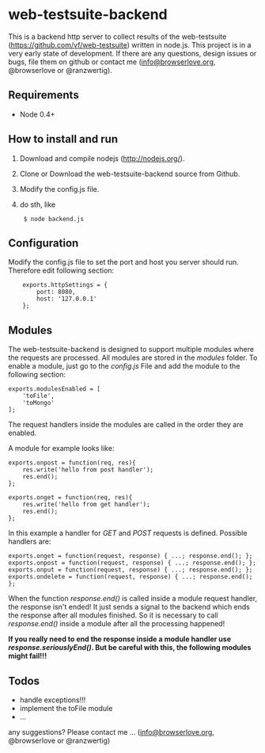 web-testsuite-backend
=====================

This is a backend http server to collect results of the web-testsuite (https://github.com/vf/web-testsuite) written in node.js.
This project is in a very early state of development. If there are any questions, design issues or bugs, file them on github or
contact me (info@browserlove.org, @browserlove or @ranzwertig).

Requirements
------------

- Node 0.4+

How to install and run
----------------------

1. Download and compile nodejs (http://nodejs.org/).
2. Clone or Download the web-testsuite-backend source from Github.
3. Modify the config.js file.
4. do sth, like 

        $ node backend.js

Configuration
-------------

Modify the config.js file to set the port and host you server should run.
Therefore edit following section:

        exports.httpSettings = {
            port: 8080,
            host: '127.0.0.1'
        };

Modules
-------

The web-testsuite-backend is designed to support multiple modules where the requests are processed. All modules are stored in the *modules* folder. 
To enable a module, just go to the *config.js* File and add the module to the following section:

    exports.modulesEnabled = [
        'toFile',
        'toMongo'
    ];

The request handlers inside the modules are called in the order they are enabled. 

A module for example looks like:

    exports.onpost = function(req, res){
        res.write('hello from post handler');
        res.end();
    };
    
    exports.onget = function(req, res){
        res.write('hello from get handler');
        res.end();  
    };

In this example a handler for *GET* and *POST* requests is defined. Possible handlers are:

    exports.onget = function(request, response) { ...; response.end(); };
    exports.onpost = function(request, response) { ...; response.end(); };
    exports.onput = function(request, response) { ...; response.end(); };
    exports.ondelete = function(request, response) { ...; response.end(); };

When the function *response.end()* is called inside a module request handler, the response isn't ended!
It just sends a signal to the backend which ends the response after all modules finished.
So it is necessary to call *response.end()* inside a module after all the processing happened!

**If you really need to end the response inside a module handler use *response.seriouslyEnd()*. But be
careful with this, the following modules might fail!!!**

Todos
-----

- handle exceptions!!!
- implement the toFile module
- ...

any suggestions? Please contact me ... (info@browserlove.org, @browserlove or @ranzwertig)



